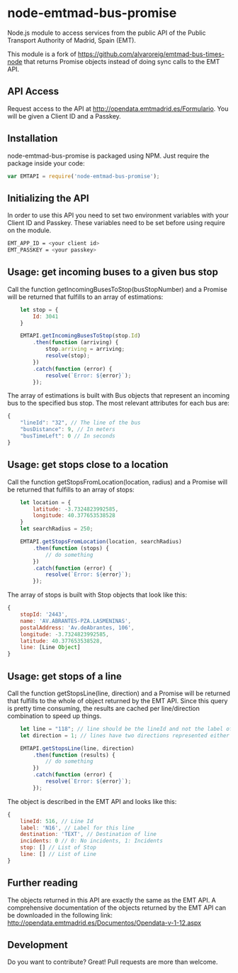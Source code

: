 # node-emtmad-bus-promise

Node.js module to access services from the public API of the Public Transport Authority of Madrid, Spain (EMT).

This module is a fork of https://github.com/alvaroreig/emtmad-bus-times-node that returns Promise objects instead of doing sync calls to the EMT API.

## API Access

Request access to the API at http://opendata.emtmadrid.es/Formulario. You will be given a Client ID and a Passkey.

## Installation

node-emtmad-bus-promise is packaged using NPM. Just require the package inside your code:

```js
var EMTAPI = require('node-emtmad-bus-promise');
```

## Initializing the API

In order to use this API you need to set two environment variables with your Client ID and Passkey. These variables need to be set before using require on the module.

```sh
EMT_APP_ID = <your client id>
EMT_PASSKEY = <your passkey>
```

## Usage: get incoming buses to a given bus stop

Call the function getIncomingBusesToStop(busStopNumber) and a Promise will be returned that fulfills to an array of estimations:

```js
    let stop = {
        Id: 3041
    }

    EMTAPI.getIncomingBusesToStop(stop.Id)
        .then(function (arriving) {
            stop.arriving = arriving;
            resolve(stop);
        })
        .catch(function (error) {
            resolve(`Error: ${error}`);
        });

```

The array of estimations is built with Bus objects that represent an incoming bus to the specified bus stop. The most relevant attributes for each bus are:

```js
{
    "lineId": "32", // The line of the bus
    "busDistance": 9, // In meters
    "busTimeLeft": 0 // In seconds
}
```

## Usage: get stops close to a location

Call the function getStopsFromLocation(location, radius) and a Promise will be returned that fulfills to an array of stops:

```js
    let location = {
        latitude: -3.7324823992585,
        longitude: 40.377653538528
    }
    let searchRadius = 250;

    EMTAPI.getStopsFromLocation(location, searchRadius)
        .then(function (stops) {
            // do something
        })
        .catch(function (error) {
            resolve(`Error: ${error}`);
        });

```

The array of stops is built with Stop objects that look like this:

```js
{
    stopId: '2443',
    name: 'AV.ABRANTES-PZA.LASMENINAS',
    postalAddress: 'Av.deAbrantes, 106',
    longitude: -3.7324823992585,
    latitude: 40.377653538528,
    line: [Line Object]
}
```

## Usage: get stops of a line

Call the function getStopsLine(line, direction) and a Promise will be returned that fulfills to the whole of object returned by the EMT API. Since this query is pretty time consuming, the results are cached per line/direction combination to speed up things.

```js
    let line = "118"; // line should be the lineId and not the label of the line
    let direction = 1; // lines have two directions represented either by: 1 or 2

    EMTAPI.getStopsLine(line, direction)
        .then(function (results) {
            // do something
        })
        .catch(function (error) {
            resolve(`Error: ${error}`);
        });

```

The object is described in the EMT API and looks like this:

```js
{
    lineId: 516, // Line Id
    label: 'N16', // Label for this line
    destination: 'TEXT', // Destination of line
    incidents: 0 // 0: No incidents, 1: Incidents
    stop: [] // List of Stop
    line: [] // List of Line
}
```

## Further reading

The objects returned in this API are exactly the same as the EMT API. A comprehensive documentation of the objects returned by the EMT API can be downloaded in the following link: http://opendata.emtmadrid.es/Documentos/Opendata-v-1-12.aspx

## Development

Do you want to contribute? Great! Pull requests are more than welcome.

